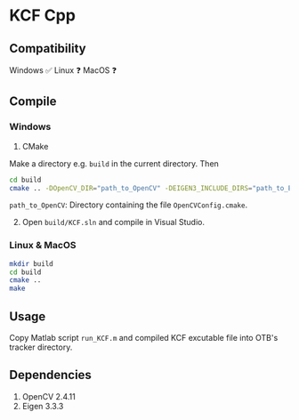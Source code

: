 # KCF Cpp

## Compatibility
Windows :white_check_mark: Linux :question: MacOS :question:  

## Compile
### Windows
1. CMake

Make a directory e.g. `build` in the current directory. Then  
```sh
cd build
cmake .. -DOpenCV_DIR="path_to_OpenCV" -DEIGEN3_INCLUDE_DIRS="path_to_Eigen3"
```
`path_to_OpenCV`: Directory containing the file `OpenCVConfig.cmake`.  

2. Open `build/KCF.sln` and compile in Visual Studio.

### Linux & MacOS
```sh
mkdir build
cd build
cmake ..
make
```

## Usage
Copy Matlab script `run_KCF.m` and compiled KCF excutable file into OTB's tracker directory.

## Dependencies
1. OpenCV 2.4.11
2. Eigen 3.3.3